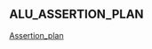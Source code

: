 ## ALU_ASSERTION_PLAN
[Assertion_plan](https://docs.google.com/spreadsheets/d/1kZrCVfQ_DVz79fNuHVAZT_cYbgAlmcm4/edit?usp=sharing&ouid=117896493067262027907&rtpof=true&sd=true)
